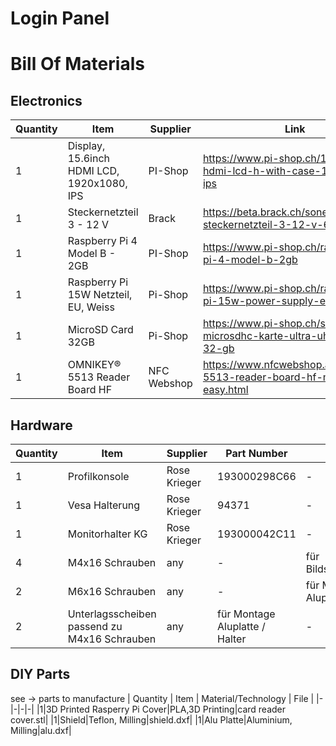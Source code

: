 # Login Panel

# Bill Of Materials

## Electronics
| Quantity | Item | Supplier | Link |
|-|-|-|-|
| 1 |Display, 15.6inch HDMI LCD, 1920x1080, IPS | PI-Shop | https://www.pi-shop.ch/15-6inch-hdmi-lcd-h-with-case-1920x1080-ips|
|1 |Steckernetzteil 3 - 12 V|Brack|https://beta.brack.ch/sonero-steckernetzteil-3-12-v-626419|
|1|Raspberry Pi 4 Model B - 2GB| PI-Shop|https://www.pi-shop.ch/raspberry-pi-4-model-b-2gb|
|1|Raspberry Pi 15W Netzteil, EU, Weiss|Pi-Shop|https://www.pi-shop.ch/raspberry-pi-15w-power-supply-eu-weiss|
|1|MicroSD Card 32GB|Pi-Shop|https://www.pi-shop.ch/sandisk-microsdhc-karte-ultra-uhs-i-a1-32-gb|
|1|OMNIKEY® 5513 Reader Board HF|NFC Webshop|https://www.nfcwebshop.at/omnikeyr-5513-reader-board-hf-mifare-easy.html|

## Hardware
| Quantity | Item | Supplier | Part Number | Info|
|-|-|-|-|-|
|1|Profilkonsole|Rose Krieger|193000298C66|-|
|1|Vesa Halterung|Rose Krieger|94371|-|
|1|Monitorhalter KG|Rose Krieger|193000042C11|-|
|4|M4x16 Schrauben|any|-|für Bildschirmmontage|
|2|M6x16 Schrauben|any|-|für Montage Aluplatte / Halter|
|2|Unterlagsscheiben passend zu M4x16 Schrauben|any|für Montage Aluplatte / Halter|-|

## DIY Parts
see -> parts to manufacture
| Quantity | Item | Material/Technology | File |
|-|-|-|-|
|1|3D Printed Rasperry Pi Cover|PLA,3D Printing|card reader cover.stl|
|1|Shield|Teflon, Milling|shield.dxf|
|1|Alu Platte|Aluminium, Milling|alu.dxf|
